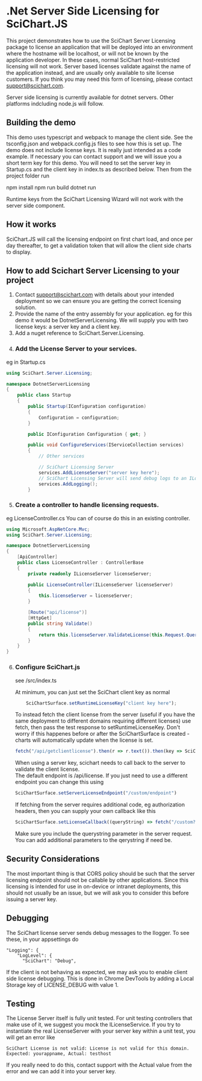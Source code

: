 # .Net Server Side Licensing for SciChart.JS

This project demonstrates how to use the SciChart Server Licensing package to license an application that will be deployed into an environment where the hostname will be localhost, or will not be known by the application developer.  In these cases, normal SciChart host-restricted licensing will not work.  Server based licenses validate against the name of the application instead, and are usually only available to site license customers.  If you think you may need this form of licensing, please contact support@scichart.com.

Server side licensing is currently available for dotnet servers.  Other platforms indcluding node.js will follow.

## Building the demo
This demo uses typescript and webpack to manage the client side.  See the tsconfig.json and webpack.config.js files to see how this is set up. 
The demo does not include license keys. It is really just intended as a code example.  If necessary you can contact support and we will issue you a short term key for this demo.  You will need to set the server key in Startup.cs and the client key in index.ts as described below. Then from the project folder run

npm install
npm run build
dotnet run

Runtime keys from the SciChart Licensing Wizard will not work with the server side component.

## How it works

SciChart.JS will call the licensing endpoint on first chart load, and once per day thereafter, to get a validation token that will allow the client side charts to display. 

## How to add Scichart Server Licensing to your project

1.  Contact support@scichart.com with details about your intended deployment so we can ensure you are getting the correct licensing solution.
2.  Provide the name of the entry assembly for your application.  eg for this demo it would be DotnetServerLicensing.  We will supply you with two license keys: a server key and a client key.
3.  Add a nuget reference to SciChart.Server.Licensing.
4.  ### Add the License Server to your services.  
eg in Startup.cs
```c#
using SciChart.Server.Licensing;

namespace DotnetServerLicensing
{
    public class Startup
    {
        public Startup(IConfiguration configuration)
        {
            Configuration = configuration;
        }

        public IConfiguration Configuration { get; }

        public void ConfigureServices(IServiceCollection services)
        {
            // Other services

            // SciChart Licensing Server
            services.AddLicenseServer("server key here");
            // SciChart Licensing Server will send debug logs to an ILogger if available.
            services.AddLogging();
        }
```

5.  ### Create a controller to handle licensing requests.  
eg LicenseController.cs
You can of course do this in an existing controller.  
```c#
using Microsoft.AspNetCore.Mvc;
using SciChart.Server.Licensing;

namespace DotnetServerLicensing
{
    [ApiController]
    public class LicenseController : ControllerBase
    {
        private readonly ILicenseServer licenseServer;

        public LicenseController(ILicenseServer licenseServer)
        {
            this.licenseServer = licenseServer;
        }

        [Route("api/license")]
        [HttpGet]
        public string Validate()
        {
            return this.licenseServer.ValidateLicense(this.Request.QueryString);
        }
    }
}
```

6. ### Configure SciChart.js
    see /src/index.ts

    At minimum, you can just set the SciChart client key as normal
    ```js   
        SciChartSurface.setRuntimeLicenseKey("client key here");
    ```
    To instead fetch the client license from the server (useful if you have the same deployment to different domains requiring different licenses)
    use fetch, then pass the test response to setRuntimeLicenseKey. Don't worry if this happenes before or after the SciChartSurface is created - charts will automatically update when the license is set.
    ```js 
    fetch("/api/getclientlicense").then(r => r.text()).then(key => SciChartSurface.setRuntimeLicenseKey(key));
    ```
    When using a server key, scichart needs to call back to the server to validate the client license.  
    The default endpoint is /api/license.  If you just need to use a different endpoint you can change this using
    ```js 
    SciChartSurface.setServerLicenseEndpoint("/custom/endpoint")
    ```
    If fetching from the server requires additional code, eg authorization headers, then you can supply your own callback like this
    ```js
    SciChartSurface.setLicenseCallback((queryString) => fetch("/custom?"+queryString, { headers: { authorization: <whatever is needed here > }));
    ```
    Make sure you include the querystring parameter in the server request.  You can add additional parameters to the qerystring if need be.

## Security Considerations

The most important thing is that CORS policy should be such that the server licensing endpoint should not be callable by other applications.  Since this licensing is intended for use in on-device or intranet deployments, this should not usually be an issue, but we will ask you to consider this before issuing a server key.

## Debugging
The SciChart license server sends debug messages to the Ilogger.  To see these, in your appsettings do
```
"Logging": {
    "LogLevel": {
      "SciChart": "Debug",
```
If the client is not behaving as expected, we may ask you to enable client side license debugging.  This is done in Chrome DevTools by adding a Local Storage key of LICENSE_DEBUG with value 1.

## Testing
The License Server itself is fully unit tested.
For unit testing controllers that make use of it, we suggest you mock the ILicenseService.
If you try to instantiate the real LicenseServer with your server key within a unit test, you will get an error like
```
SciChart License is not valid: License is not valid for this domain. Expected: yourappname, Actual: testhost
```
If you really need to do this, contact support with the Actual value from the error and we can add it into your server key.